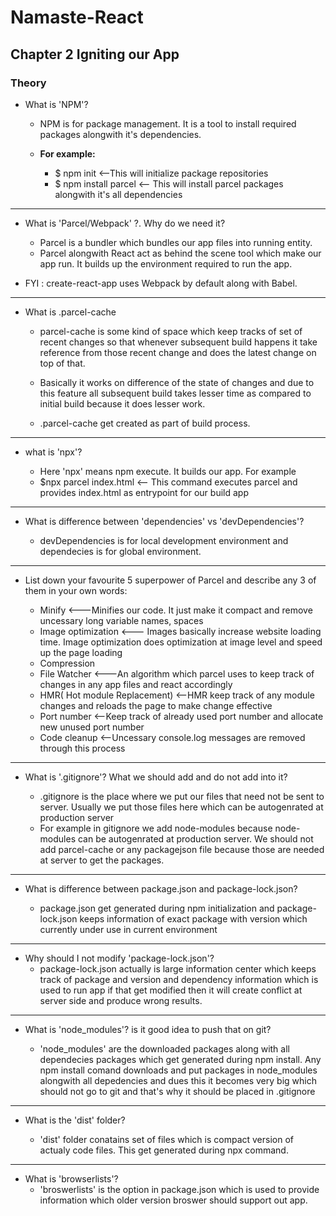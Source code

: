 # Namaste-React
 
## Chapter 2 Igniting our App

### Theory

- What is 'NPM'?

   - NPM is for package management. It is a tool to install required packages alongwith it's dependencies.

   - <b>For example:</b>
      - $ npm init <--This will initialize package repositories
      - $ npm install parcel <-- This will install parcel packages alongwith it's all dependencies
      
---

- What is 'Parcel/Webpack' ?. Why do we need it?

    - Parcel is a bundler which bundles our app files into running entity. 
    - Parcel alongwith React act as behind the scene tool which make our app run. It builds up the environment required to run the app.

 - FYI : create-react-app uses Webpack by default along with Babel.

---

- What is .parcel-cache

    - parcel-cache is some kind of space which keep tracks of set of recent changes so that whenever subsequent build happens it take reference from those recent change and does the latest change on top of that.
    - Basically it works on difference of the state of changes and due to this feature all subsequent build takes lesser time as compared to initial build because it does lesser work.

    - .parcel-cache get created as part of build process.

---

- what is 'npx'?

    - Here 'npx' means npm execute. It builds our app. For example 
    - $npx parcel index.html <-- This command executes parcel and provides index.html as entrypoint for our build app

---

- What is difference between 'dependencies' vs 'devDependencies'?

    - devDependencies is for local development environment and dependecies is for global environment.

---

- List down your favourite 5 superpower of Parcel and describe any 3 of them in your own words:

    - Minify <---Minifies our code. It just make it compact and remove uncessary long variable names, spaces
    - Image optimization <--- Images basically increase website loading time. Image optimization does optimization at image level and speed up the page loading
    - Compression 
    - File Watcher <---An algorithm which parcel uses to keep track of changes in any app files and react accordingly 
    - HMR( Hot module Replacement) <--HMR keep track of any module changes and reloads the page to make change effective
    - Port number <--Keep track of already used port number and allocate new unused port number
    - Code cleanup <--Uncessary console.log messages are removed through this process

---

- What is '.gitignore'? What we should add and do not add into it?

    - .gitignore is the place where we put our files that need not be sent to server. Usually we put those files here which can be autogenrated at production server
    - For example in gitignore we add node-modules because node-modules can be autogenrated at production server. We should not add parcel-cache or any packagejson file because those are needed at server to get the packages.

---

- What is difference between package.json and package-lock.json?

    - package.json get generated during npm initialization and package-lock.json keeps information of exact package with version which currently under use in current environment

---

- Why should I not modify 'package-lock.json'?
    - package-lock.json actually is large information center which keeps track of package and version and dependency information which is used to run app if that get modified then it will create conflict at server side and produce wrong results.

---

- What is 'node_modules'? is it good idea to push that on git?

    - 'node_modules' are the downloaded packages along with all dependecies packages which get generated during npm install. Any npm install comand downloads and put packages in node_modules alongwith all depedencies and dues this it becomes very big which should not go to git and that's why it should be placed in .gitignore

---

- What is the 'dist' folder?

    - 'dist' folder conatains set of files which is compact version of actualy code files. This get generated during npx command.

---

- What is 'browserlists'?
    - 'broswerlists' is the option in package.json which is used to provide information which older version broswer should support out app.
